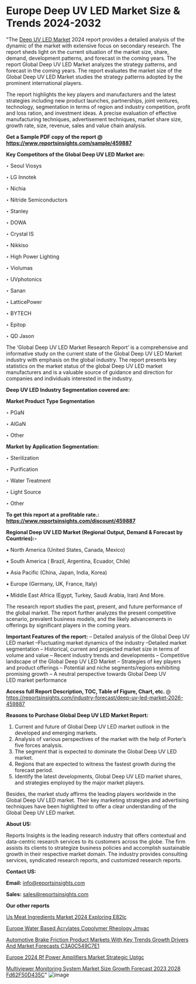 # Europe Deep UV LED Market Size & Trends 2024-2032

"The <a href=https://www.reportsinsights.com/sample/459887>Deep UV LED Market</a> 2024 report provides a detailed analysis of the dynamic of the market with extensive focus on secondary research. The report sheds light on the current situation of the market size, share, demand, development patterns, and forecast in the coming years. The report Global Deep UV LED Market analyzes the strategy patterns, and forecast in the coming years. The report evaluates the market size of the Global Deep UV LED Market studies the strategy patterns adopted by the prominent international players.

The report highlights the key players and manufacturers and the latest strategies including new product launches, partnerships, joint ventures, technology, segmentation in terms of region and industry competition, profit and loss ration, and investment ideas. A precise evaluation of effective manufacturing techniques, advertisement techniques, market share size, growth rate, size, revenue, sales and value chain analysis.

<strong>Get a Sample PDF copy of the report @ <a href=https://www.reportsinsights.com/sample/459887 style=color:#0000ff;>https://www.reportsinsights.com/sample/459887</a></strong>

<strong>Key Competitors of the Global Deep UV LED Market are:</strong>

‣ Seoul Viosys

‣ LG Innotek

‣ Nichia

‣ Nitride Semiconductors

‣ Stanley

‣ DOWA

‣ Crystal IS

‣ Nikkiso

‣ High Power Lighting

‣ Violumas

‣ UVphotonics

‣ Sanan

‣ LatticePower

‣ BYTECH

‣ Epitop

‣ QD Jason

The ‘Global Deep UV LED Market Research Report’ is a comprehensive and informative study on the current state of the Global Deep UV LED Market industry with emphasis on the global industry. The report presents key statistics on the market status of the global Deep UV LED market manufacturers and is a valuable source of guidance and direction for companies and individuals interested in the industry.

<strong>Deep UV LED Industry Segmentation covered are:</strong>

<strong>Market Product Type Segmentation</strong>

‣ PGaN

‣ AlGaN

‣ Other

<strong>Market by Application Segmentation:</strong>

‣ Sterilization

‣ Purification

‣ Water Treatment

‣ Light Source

‣ Other

<strong>To get this report at a profitable rate.: <a href=https://www.reportsinsights.com/discount/459887 style=color:#0000ff;>https://www.reportsinsights.com/discount/459887</a></strong>

<strong>Regional Deep UV LED Market (Regional Output, Demand &amp; Forecast by Countries):-</strong>

• North America (United States, Canada, Mexico)

• South America ( Brazil, Argentina, Ecuador, Chile)

• Asia Pacific (China, Japan, India, Korea)

• Europe (Germany, UK, France, Italy)

• Middle East Africa (Egypt, Turkey, Saudi Arabia, Iran) And More.

The research report studies the past, present, and future performance of the global market. The report further analyzes the present competitive scenario, prevalent business models, and the likely advancements in offerings by significant players in the coming years.

<strong>Important Features of the report:</strong>
– Detailed analysis of the Global Deep UV LED market
–Fluctuating market dynamics of the industry
–Detailed market segmentation
– Historical, current and projected market size in terms of volume and value
– Recent industry trends and developments
– Competitive landscape of the Global Deep UV LED Market
– Strategies of key players and product offerings
– Potential and niche segments/regions exhibiting promising growth
– A neutral perspective towards Global Deep UV LED market performance

<strong>Access full Report Description, TOC, Table of Figure, Chart, etc. </strong>@   <a href=https://reportsinsights.com/industry-forecast/deep-uv-led-market-2026-459887 style=color:#0000ff;>https://reportsinsights.com/industry-forecast/deep-uv-led-market-2026-459887</a>

<strong>Reasons to Purchase Global Deep UV LED Market Report:</strong>
1. Current and future of Global Deep UV LED market outlook in the developed and emerging markets.
2. Analysis of various perspectives of the market with the help of Porter’s five forces analysis.
3. The segment that is expected to dominate the Global Deep UV LED market.
4. Regions that are expected to witness the fastest growth during the forecast period.
5. Identify the latest developments, Global Deep UV LED market shares, and strategies employed by the major market players.

Besides, the market study affirms the leading players worldwide in the Global Deep UV LED market. Their key marketing strategies and advertising techniques have been highlighted to offer a clear understanding of the Global Deep UV LED market.

<strong><strong>About US</strong>:</strong>

Reports Insights is the leading research industry that offers contextual and data-centric research services to its customers across the globe. The firm assists its clients to strategize business policies and accomplish sustainable growth in their respective market domain. The industry provides consulting services, syndicated research reports, and customized research reports.

<strong>Contact US:</strong>

<p class=><b>Email:</b> <a href=mailto:info@reportsinsights.com>info@reportsinsights.com</a></p>
<p class=><b>Sales:</b> <a href=mailto:sales@reportsinsights.com>sales@reportsinsights.com</a></p>

<strong>Our other reports</strong>

<a href=https://www.linkedin.com/pulse/us-meat-ingredients-market-2024-exploring-e82ic/>Us Meat Ingredients Market 2024 Exploring E82Ic</a>

<a href=https://www.linkedin.com/pulse/europe-water-based-acrylates-copolymer-rheology-jmvac/>Europe Water Based Acrylates Copolymer Rheology Jmvac</a>

<a href=https://medium.com/@gd336335/automotive-brake-friction-product-markets-with-key-trends-growth-drivers-and-market-forecasts-c3a0c549c7e1>Automotive Brake Friction Product Markets With Key Trends Growth Drivers And Market Forecasts C3A0C549C7E1</a>

<a href=https://www.linkedin.com/pulse/europe-2024-rf-power-amplifiers-market-strategic-uptgc/>Europe 2024 Rf Power Amplifiers Market Strategic Uptgc</a>

<a href=https://medium.com/@sakshideshmukh994/multiviewer-monitoring-system-market-size-growth-forecast-2023-2028-fd62f50d435c>Multiviewer Monitoring System Market Size Growth Forecast 2023 2028 Fd62F50D435C</a>"
![image](https://github.com/daminid12/RImarketresearch/assets/158430485/8f093cab-94b4-4438-94cf-299aea7a5ce1)
